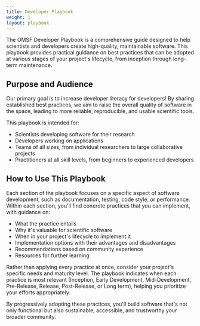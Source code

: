 ```yaml
---
title: Developer Playbook
weight: 1
layout: playbook
---
```


The OMSF Developer Playbook is a comprehensive guide designed to help scientists and developers create high-quality, maintainable software. This playbook provides practical guidance on best practices that can be adopted at various stages of your project's lifecycle, from inception through long-term maintenance.

## Purpose and Audience

Our primary goal is to increase developer literacy for developers! By sharing established best practices, we aim to raise the overall quality of software in the space, leading to more reliable, reproducible, and usable scientific tools.

This playbook is intended for:
- Scientists developing software for their research
- Developers working on applications
- Teams of all sizes, from individual researchers to large collaborative projects
- Practitioners at all skill levels, from beginners to experienced developers

## How to Use This Playbook

Each section of the playbook focuses on a specific aspect of software development, such as documentation, testing, code style, or performance. Within each section, you'll find concrete practices that you can implement, with guidance on:

- What the practice entails
- Why it's valuable for scientific software
- When in your project's lifecycle to implement it
- Implementation options with their advantages and disadvantages
- Recommendations based on community experience
- Resources for further learning

Rather than applying every practice at once, consider your project's specific needs and maturity level. The playbook indicates when each practice is most relevant (Inception, Early Development, Mid-Development, Pre-Release, Release, Post-Release, or Long term), helping you prioritize your efforts appropriately.

By progressively adopting these practices, you'll build software that's not only functional but also sustainable, accessible, and trustworthy your broader community.
